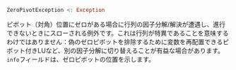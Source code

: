 ```julia
ZeroPivotException <: Exception
```

ピボット（対角）位置にゼロがある場合に行列の因子分解/解決が遭遇し、進行できないときにスローされる例外です。これは行列が特異であることを意味するわけではありません：偽のゼロピボットを排除するために変数を再配置できるピボット付きLUなど、別の因子分解に切り替えることが有益な場合があります。`info`フィールドは、ゼロピボットの位置を示します。
